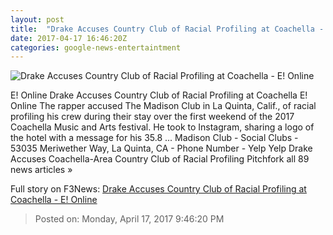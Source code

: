 ```yaml
---
layout: post
title:  "Drake Accuses Country Club of Racial Profiling at Coachella - E! Online"
date: 2017-04-17 16:46:20Z
categories: google-news-entertaintment
---
```


![Drake Accuses Country Club of Racial Profiling at Coachella - E! Online](http://akns-images.eonline.com/eol_images/Entire_Site/2017310/rs_600x600-170410074006-600.drake.cm.41017.jpg?downsize=450:*&crop=450:350;left,top)

E! Online Drake Accuses Country Club of Racial Profiling at Coachella E! Online The rapper accused The Madison Club in La Quinta, Calif., of racial profiling his crew during their stay over the first weekend of the 2017 Coachella Music and Arts festival. He took to Instagram, sharing a logo of the hotel with a message for his 35.8 ... Madison Club - Social Clubs - 53035 Meriwether Way, La Quinta, CA - Phone Number - Yelp Yelp Drake Accuses Coachella-Area Country Club of Racial Profiling Pitchfork all 89 news articles »


Full story on F3News: [Drake Accuses Country Club of Racial Profiling at Coachella - E! Online](http://www.f3nws.com/n/zHpTYE)

> Posted on: Monday, April 17, 2017 9:46:20 PM

